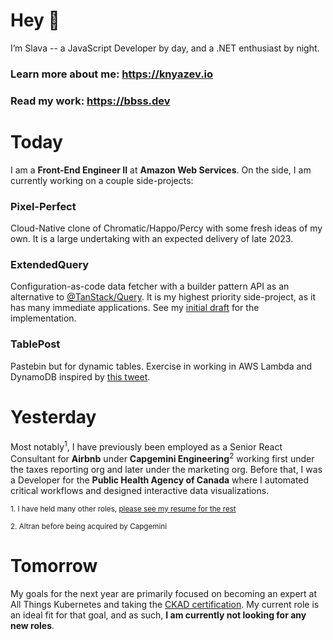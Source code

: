 # Hey 👋

I’m Slava -- a JavaScript Developer by day, and a .NET enthusiast by night.

### Learn more about me: https://knyazev.io 

### Read my work: https://bbss.dev 

# Today

I am a **Front-End Engineer II** at **Amazon Web Services**. On the side, I am currently working on a couple side-projects:

### Pixel-Perfect

Cloud-Native clone of Chromatic/Happo/Percy with some fresh ideas of my own. It is a large undertaking with an expected delivery of late 2023.

### ExtendedQuery

Configuration-as-code data fetcher with a builder pattern API as an alternative to [@TanStack/Query](https://github.com/TanStack/query). It is my highest priority side-project, as it has many immediate applications. See my [initial draft](https://user-images.githubusercontent.com/10255546/207960718-b7462a7c-b946-4ad3-8880-835e3c45b7e9.png) for the implementation.

### TablePost

Pastebin but for dynamic tables. Exercise in working in AWS Lambda and DynamoDB inspired by [this tweet](https://user-images.githubusercontent.com/10255546/208017069-42df8ad9-e52c-4c85-b584-67d189b05b95.png).

# Yesterday

Most notably<sup>1</sup>, I have previously been employed as a Senior React Consultant for **Airbnb** under **Capgemini Engineering**<sup>2</sup> working first under the taxes reporting org and later under the marketing org. Before that, I was a Developer for the **Public Health Agency of Canada** where I automated critical workflows and designed interactive data visualizations. 

<sup>1. I have held many other roles, [please see my resume for the rest](https://knyazev.io/resume/)</sup> 

<sup>2. Altran before being acquired by Capgemini</sup>

# Tomorrow

My goals for the next year are primarily focused on becoming an expert at All Things Kubernetes and taking the [CKAD certification](https://training.linuxfoundation.org/certification/certified-kubernetes-application-developer-ckad). My current role is an ideal fit for that goal, and as such, **I am currently not looking for any new roles**.
